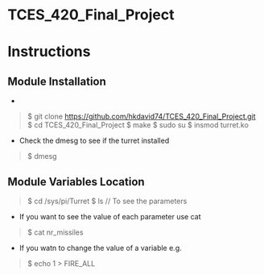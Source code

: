# TCES_420_Final_Project

# Instructions
## Module Installation
*
> $ git clone https://github.com/hkdavid74/TCES_420_Final_Project.git
> $ cd TCES_420_Final_Project
> $ make
> $ sudo su
> $ insmod turret.ko

* Check the dmesg to see if the turret installed
> $ dmesg

## Module Variables Location
> $ cd /sys/pi/Turret
> $ ls // To see the parameters
* If you want to see the value of each parameter use cat
> $ cat nr_missiles
* If you watn to change the value of a variable e.g.
> $ echo 1 > FIRE_ALL
